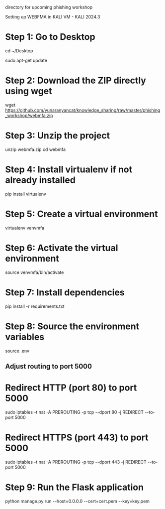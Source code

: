 directory for upcoming phishing workshop

Setting up WEBFMA in KALI VM - KALI 2024.3

# Step 1: Go to Desktop
cd ~/Desktop

sudo apt-get update

# Step 2: Download the ZIP directly using wget
wget https://github.com/yunaranyancat/knowledge_sharing/raw/master/phishing_workshop/webmfa.zip

# Step 3: Unzip the project
unzip webmfa.zip
cd webmfa

# Step 4: Install virtualenv if not already installed
pip install virtualenv

# Step 5: Create a virtual environment
virtualenv venvmfa

# Step 6: Activate the virtual environment
source venvmfa/bin/activate

# Step 7: Install dependencies
pip install -r requirements.txt

# Step 8: Source the environment variables
source .env

## Adjust routing to port 5000
# Redirect HTTP (port 80) to port 5000
sudo iptables -t nat -A PREROUTING -p tcp --dport 80 -j REDIRECT --to-port 5000

# Redirect HTTPS (port 443) to port 5000
sudo iptables -t nat -A PREROUTING -p tcp --dport 443 -j REDIRECT --to-port 5000


# Step 9: Run the Flask application
python manage.py run --host=0.0.0.0 --cert=cert.pem --key=key.pem

